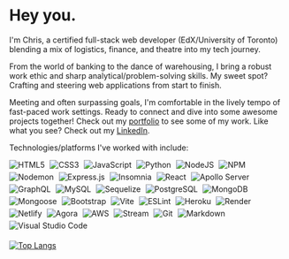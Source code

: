# Hey you.

I'm Chris, a certified full-stack web developer (EdX/University of Toronto) blending a mix of logistics, finance, and theatre into my tech journey.

From the world of banking to the dance of warehousing, I bring a robust work ethic and sharp analytical/problem-solving skills. My sweet spot? Crafting and steering web applications from start to finish.

Meeting and often surpassing goals, I'm comfortable in the lively tempo of fast-paced work settings. Ready to connect and dive into some awesome projects together! Check out my [portfolio](<http://chrisgodinho.com/>) to see some of my work. Like what you see? Check out my [LinkedIn](<https://www.linkedin.com/in/cristianobgodinho/>).

Technologies/platforms I've worked with include:

<div>
<img alt="HTML5" style="margin-right: 1%; margin-bottom: 1%" src="https://img.shields.io/badge/HTML5-grey?style=for-the-badge&logo=html5&logoColor=E34F26">
<img alt="CSS3" style="margin-right: 1%; margin-bottom: 1%" src="https://img.shields.io/badge/CSS3-grey?style=for-the-badge&logo=css3&logoColor=1572B6">
<img alt="JavaScript" style="margin-right: 1%; margin-bottom: 1%" src="https://img.shields.io/badge/JavaScript-grey?style=for-the-badge&logo=javascript">
<img alt="Python" style="margin-right: 1%; margin-bottom: 1%" src="https://img.shields.io/badge/Python-grey?style=for-the-badge&logo=python&logoColor=3776AB">
<img alt="NodeJS" style="margin-right: 1%; margin-bottom: 1%" src="https://img.shields.io/badge/node.js-grey?style=for-the-badge&logo=node.js&logoColor=339933">
<img alt="NPM" style="margin-right: 1%; margin-bottom: 1%" src="https://img.shields.io/badge/NPM-grey?style=for-the-badge&logo=npm&logoColor=CB3837">
<img alt="Nodemon" style="margin-right: 1%; margin-bottom: 1%" src="https://img.shields.io/badge/Nodemon-grey?style=for-the-badge&logo=nodemon&logoColor=76D04B">
<img alt="Express.js" style="margin-right: 1%; margin-bottom: 1%" src="https://img.shields.io/badge/express.js-grey?style=for-the-badge&logo=express&logoColor=000000">
<img alt="Insomnia" style="margin-right: 1%; margin-bottom: 1%" src="https://img.shields.io/badge/Insomnia-grey?style=for-the-badge&logo=insomnia&logoColor=4000BF">
<img alt="React" style="margin-right: 1%; margin-bottom: 1%" src="https://img.shields.io/badge/React-grey?style=for-the-badge&logo=react&logoColor=61DAFB">
<img alt="Apollo Server" style="margin-right: 1%; margin-bottom: 1%" src="https://img.shields.io/badge/apollo-grey?style=for-the-badge&logo=apollo-graphql&logoColor=311C87">
<img alt="GraphQL" style="margin-right: 1%; margin-bottom: 1%" src="https://img.shields.io/badge/graphql-grey?style=for-the-badge&logo=graphql&logoColor=E10098">
<img alt="MySQL" style="margin-right: 1%; margin-bottom: 1%" src="https://img.shields.io/badge/mysql-grey?style=for-the-badge&logo=mysql&logoColor=4479A1">
<img alt="Sequelize" style="margin-right: 1%; margin-bottom: 1%" src="https://img.shields.io/badge/sequelize-grey?style=for-the-badge&logo=sequelize&logoColor=52B0E7">
<img alt="PostgreSQL" style="margin-right: 1%; margin-bottom: 1%" src="https://img.shields.io/badge/PostgreSQL-grey?style=for-the-badge&logo=postgresql&logoColor=4169E1">
<img alt="MongoDB" style="margin-right: 1%; margin-bottom: 1%" src="https://img.shields.io/badge/mongodb-grey?style=for-the-badge&logo=mongodb&logoColor=47A248">
<img alt="Mongoose" style="margin-right: 1%; margin-bottom: 1%" src="https://img.shields.io/badge/mongoose-grey?style=for-the-badge&logo=mongoose&logoColor=880000">
<img alt="Bootstrap" style="margin-right: 1%; margin-bottom: 1%" src="https://img.shields.io/badge/Bootstrap-grey?style=for-the-badge&logo=bootstrap&logoColor=7952B3">
<img alt="Vite" style="margin-right: 1%; margin-bottom: 1%" src="https://img.shields.io/badge/vite-grey?style=for-the-badge&logo=vite&logoColor=646CFF">
<img alt="ESLint" style="margin-right: 1%; margin-bottom: 1%" src="https://img.shields.io/badge/ESLint-grey?style=for-the-badge&logo=eslint&logoColor=4B32C3">
<img alt="Heroku" style="margin-right: 1%; margin-bottom: 1%" src="https://img.shields.io/badge/Heroku-grey?style=for-the-badge&logo=heroku&logoColor=430098">
<img alt="Render" style="margin-right: 1%; margin-bottom: 1%" src="https://img.shields.io/badge/Render-grey?style=for-the-badge&logo=render&logoColor=46E3B7">
<img alt="Netlify" style="margin-right: 1%; margin-bottom: 1%" src="https://img.shields.io/badge/Netlify-grey?style=for-the-badge&logo=netlify&logoColor=00C7B7">
<img alt="Agora" style="margin-right: 1%; margin-bottom: 1%" src="https://img.shields.io/badge/agora-grey?style=for-the-badge&logo=agora&logoColor=099DFD">
<img alt="AWS" style="margin-right: 1%; margin-bottom: 1%" src="https://img.shields.io/badge/AWS-grey?style=for-the-badge&logo=amazon-aws&logoColor=4B32C3">
<img alt="Stream" style="margin-right: 1%; margin-bottom: 1%" src="https://img.shields.io/badge/stream-grey?style=for-the-badge&logo=streamlit&logoColor=008CDD">
<img alt="Git" style="margin-right: 1%; margin-bottom: 1%" src="https://img.shields.io/badge/Git-grey?style=for-the-badge&logo=git&logoColor=F05032">
<img alt="Markdown" style="margin-right: 1%; margin-bottom: 1%" src="https://img.shields.io/badge/Markdown-grey?style=for-the-badge&logo=markdown&logoColor=000000">
<img alt="Visual Studio Code" style="margin-right: 1%; margin-bottom: 1%" src="https://img.shields.io/badge/Visual_Studio_Code-grey?style=for-the-badge&logo=visual-studio-code&logoColor=007ACC">
</div>

[![Top Langs](https://github-readme-stats.vercel.app/api/top-langs/?username=chris-godinho&layout=compact&theme=vision-friendly-dark)](https://github.com/anuraghazra/github-readme-stats)